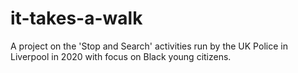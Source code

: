 # it-takes-a-walk
A project on the 'Stop and Search' activities run by the UK Police in Liverpool in 2020 with focus on Black young citizens.
